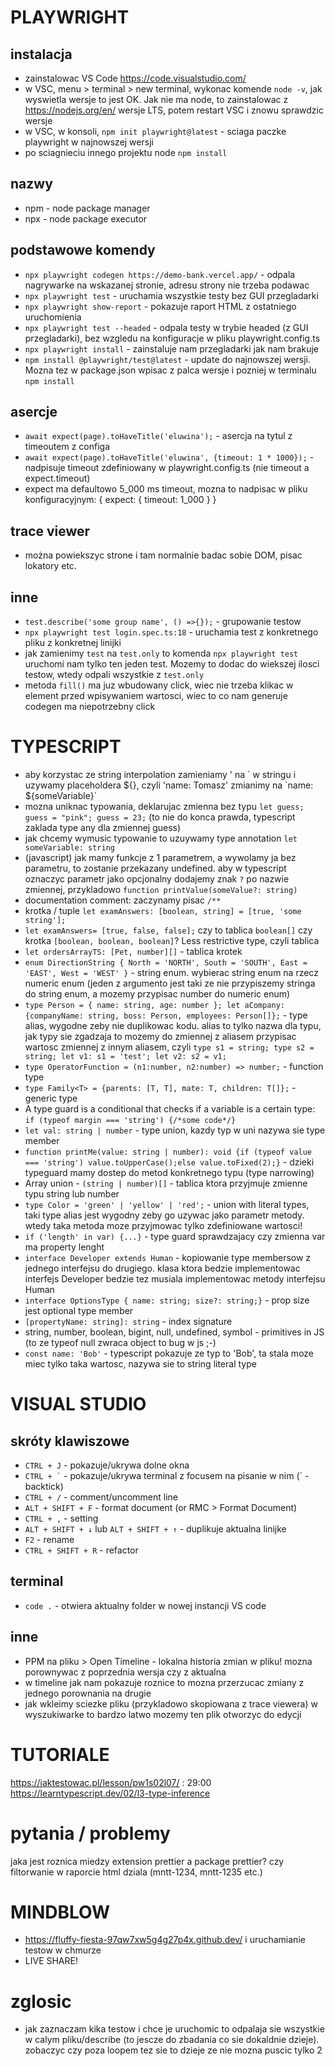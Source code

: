 # PLAYWRIGHT

## instalacja

- zainstalowac VS Code https://code.visualstudio.com/
- w VSC, menu > terminal > new terminal, wykonac komende `node -v`, jak wyswietla wersje to jest OK. Jak nie ma node, to zainstalowac z https://nodejs.org/en/ wersje LTS, potem restart VSC i znowu sprawdzic wersje
- w VSC, w konsoli, `npm init playwright@latest` - sciaga paczke playwright w najnowszej wersji
- po sciagnieciu innego projektu node `npm install`

## nazwy

- npm - node package manager
- npx - node package executor

## podstawowe komendy

- `npx playwright codegen https://demo-bank.vercel.app/` - odpala nagrywarke na wskazanej stronie, adresu strony nie trzeba podawac
- `npx playwright test` - uruchamia wszystkie testy bez GUI przegladarki
- `npx playwright show-report` - pokazuje raport HTML z ostatniego uruchomienia
- `npx playwright test --headed` - odpala testy w trybie headed (z GUI przegladarki), bez wzgledu na konfiguracje w pliku playwright.config.ts
- `npx playwright install` - zainstaluje nam przegladarki jak nam brakuje
- `npm install @playwright/test@latest` - update do najnowszej wersji. Mozna tez w package.json wpisac z palca wersje i pozniej w terminalu `npm install`

## asercje

- `await expect(page).toHaveTitle('eluwina');` - asercja na tytul z timeoutem z configa
- `await expect(page).toHaveTitle('eluwina', {timeout: 1 * 1000});` - nadpisuje timeout zdefiniowany w playwright.config.ts (nie timeout a expect.timeout)
- expect ma defaultowo 5_000 ms timeout, mozna to nadpisac w pliku konfiguracyjnym: { expect: { timeout: 1_000 } }

## trace viewer

- można powiekszyc strone i tam normalnie badac sobie DOM, pisac lokatory etc.

## inne

- `test.describe('some group name', () =>{});` - grupowanie testow
- `npx playwright test login.spec.ts:18` - uruchamia test z konkretnego pliku z konkretnej linijki
- jak zamienimy `test` na `test.only` to komenda `npx playwright test` uruchomi nam tylko ten jeden test. Mozemy to dodac do wiekszej ilosci testow, wtedy odpali wszystkie z `test.only`
- metoda `fill()` ma juz wbudowany click, wiec nie trzeba klikac w element przed wpisywaniem wartosci, wiec to co nam generuje codegen ma niepotrzebny click

# TYPESCRIPT

- aby korzystac ze string interpolation zamieniamy ' na \` w stringu i uzywamy placeholdera \$\{\}, czyli 'name: Tomasz' zmianimy na \`name: ${someVariable}\`
- mozna uniknac typowania, deklarujac zmienna bez typu `let guess; guess = "pink"; guess = 23;` (to nie do konca prawda, typescript zaklada type any dla zmiennej guess)
- jak chcemy wymusic typowanie to uzuywamy type annotation `let someVariable: string`
- (javascript) jak mamy funkcje z 1 parametrem, a wywolamy ja bez parametru, to zostanie przekazany undefined. aby w typescript oznaczyc parametr jako opcjonalny dodajemy znak `?` po nazwie zmiennej, przykladowo `function printValue(someValue?: string)`
- documentation comment: zaczynamy pisac `/**`
- krotka / tuple `let examAnswers: [boolean, string] = [true, 'some string'];`
- `let examAnswers= [true, false, false];` czy to tablica `boolean[]` czy krotka `[boolean, boolean, boolean]`? Less restrictive type, czyli tablica
- `let ordersArrayTS: [Pet, number][]` - tablica krotek
- `enum DirectionString { North = 'NORTH', South = 'SOUTH', East = 'EAST', West = 'WEST' }` - string enum. wybierac string enum na rzecz numeric enum (jeden z argumento jest taki ze nie przypiszemy stringa do string enum, a mozemy przypisac number do numeric enum)
- `type Person = { name: string, age: number }; let aCompany: {companyName: string, boss: Person, employees: Person[]};` - type alias, wygodne zeby nie duplikowac kodu. alias to tylko nazwa dla typu, jak typy sie zgadzaja to mozemy do zmiennej z aliasem przypisac wartosc zmiennej z innym aliasem, czyli `type s1 = string; type s2 = string; let v1: s1 = 'test'; let v2: s2 = v1;`
- `type OperatorFunction = (n1:number, n2:number) => number;` - function type
- `type Family<T> = {parents: [T, T], mate: T, children: T[]};` - generic type
- A type guard is a conditional that checks if a variable is a certain type: `if (typeof margin === 'string') {/*some code*/}`
- `let val: string | number` - type union, kazdy typ w uni nazywa sie type member
- `function printMe(value: string | number): void {if (typeof value === 'string') value.toUpperCase();else value.toFixed(2);}` - dzieki typeguard mamy dostep do metod konkretnego typu (type narrowing)
- Array union - `(string | number)[]` - tablica ktora przyjmuje zmienne typu string lub number
- `type Color = 'green' | 'yellow' | 'red';` - union with literal types, taki type alias jest wygodny zeby go uzywac jako parametr metody. wtedy taka metoda moze przyjmowac tylko zdefiniowane wartosci!
- `if ('length' in var) {...}` - type guard sprawdzajacy czy zmienna var ma property lenght
- `interface Developer extends Human` - kopiowanie type membersow z jednego interfejsu do drugiego. klasa ktora bedzie implementowac interfejs Developer bedzie tez musiala implementowac metody interfejsu Human
- `interface OptionsType { name: string; size?: string;}` - prop size jest optional type member
- `[propertyName: string]: string` - index signature
- string, number, boolean, bigint, null, undefined, symbol - primitives in JS (to ze typeof null zwraca object to bug w js ;-)
- `const name: 'Bob'` - typescript pokazuje ze typ to 'Bob', ta stala moze miec tylko taka wartosc, nazywa sie to string literal type

# VISUAL STUDIO

## skróty klawiszowe

- `CTRL + J` - pokazuje/ukrywa dolne okna
- `` CTRL + ` `` - pokazuje/ukrywa terminal z focusem na pisanie w nim (\` - backtick)
- `CTRL + /` - comment/uncomment line
- `ALT + SHIFT + F` - format document (or RMC > Format Document)
- `CTRL + ,` - setting
- `ALT + SHIFT + ↓` lub `ALT + SHIFT + ↑` - duplikuje aktualna linijke
- `F2` - rename
- `CTRL + SHIFT + R` - refactor

## terminal

- `code .` - otwiera aktualny folder w nowej instancji VS code

## inne

- PPM na pliku > Open Timeline - lokalna historia zmian w pliku! mozna porownywac z poprzednia wersja czy z aktualna
- w timeline jak nam pokazuje roznice to mozna przerzucac zmiany z jednego porownania na drugie
- jak wkleimy sciezke pliku (przykladowo skopiowana z trace viewera) w wyszukiwarke to bardzo latwo mozemy ten plik otworzyc do edycji

# TUTORIALE

https://jaktestowac.pl/lesson/pw1s02l07/ : 29:00
https://learntypescript.dev/02/l3-type-inference

# pytania / problemy

jaka jest roznica miedzy extension prettier a package prettier?
czy filtorwanie w raporcie html dziala (mntt-1234, mntt-1235 etc.)

# MINDBLOW

- https://fluffy-fiesta-97qw7xw5g4g27p4x.github.dev/ i uruchamianie testow w chmurze
- LIVE SHARE!

# zglosic

- jak zaznaczam kika testow i chce je uruchomic to odpalaja sie wszystkie w calym pliku/describe (to jescze do zbadania co sie dokaldnie dzieje). zobaczyc czy poza loopem tez sie to dzieje ze nie mozna puscic tylko 2
